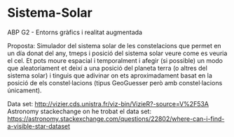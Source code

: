 # Sistema-Solar
ABP G2 - Entorns gràfics i realitat augmentada

Proposta: Simulador del sistema solar de les constelacions que permet en un día donat del any, tmeps i posició del sistema solar veure come es veuria el cel. Et pots moure espacial i temporalment i afegir (si possible) un modo que aleatoriament et deixí a una posició del planeta terra (o altres del sistema solar) i tinguis que adivinar on ets aproximadament basat en la posició de els constel·lacions (tipus GeoGuesser però amb  constel·lacions únicament).

Data set: http://vizier.cds.unistra.fr/viz-bin/VizieR?-source=V%2F53A
Astronomy stackechange on he trobat el data set: https://astronomy.stackexchange.com/questions/22802/where-can-i-find-a-visible-star-dataset

